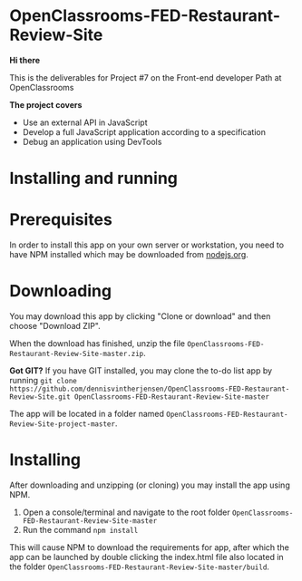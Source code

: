 # OpenClassrooms-FED-Restaurant-Review-Site

**Hi there**

This is the deliverables for Project #7 on the Front-end developer Path at OpenClassrooms

**The project covers**

* Use an external API in JavaScript
* Develop a full JavaScript application according to a specification
* Debug an application using DevTools

# Installing and running

# Prerequisites
In order to install this app on your own server or workstation, you need to have NPM installed which may be downloaded from [nodejs.org](https://nodejs.org).

# Downloading

You may download this app by clicking "Clone or download" and then choose "Download ZIP".

When the download has finished, unzip the file `OpenClassrooms-FED-Restaurant-Review-Site-master.zip`.

**Got GIT?**
If you have GIT installed, you may clone the to-do list app by running `git clone https://github.com/dennisvintherjensen/OpenClassrooms-FED-Restaurant-Review-Site.git OpenClassrooms-FED-Restaurant-Review-Site-master`

The app will be located in a folder named `OpenClassrooms-FED-Restaurant-Review-Site-project-master`.

# Installing
After downloading and unzipping (or cloning) you may install the app using NPM.

1. Open a console/terminal and navigate to the root folder `OpenClassrooms-FED-Restaurant-Review-Site-master`
2. Run the command `npm install`

This will cause NPM to download the requirements for app, after which the app can be launched by double clicking the index.html file also located in the folder `OpenClassrooms-FED-Restaurant-Review-Site-master/build`.
